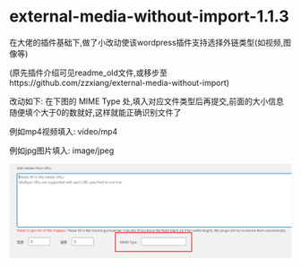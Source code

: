 # external-media-without-import-1.1.3
在大佬的插件基础下,做了小改动使该wordpress插件支持选择外链类型(如视频,图像等)

(原先插件介绍可见readme_old文件,或移步至https://github.com/zzxiang/external-media-without-import)

改动如下: 在下图的 MIME Type 处,填入对应文件类型后再提交,前面的大小信息随便填个大于0的数就好,这样就能正确识别文件了

例如mp4视频填入: video/mp4

例如jpg图片填入: image/jpeg

![](show.png)
